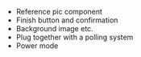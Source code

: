 - Reference pic component
- Finish button and confirmation
- Background image etc.
- Plug together with a polling system
- Power mode
